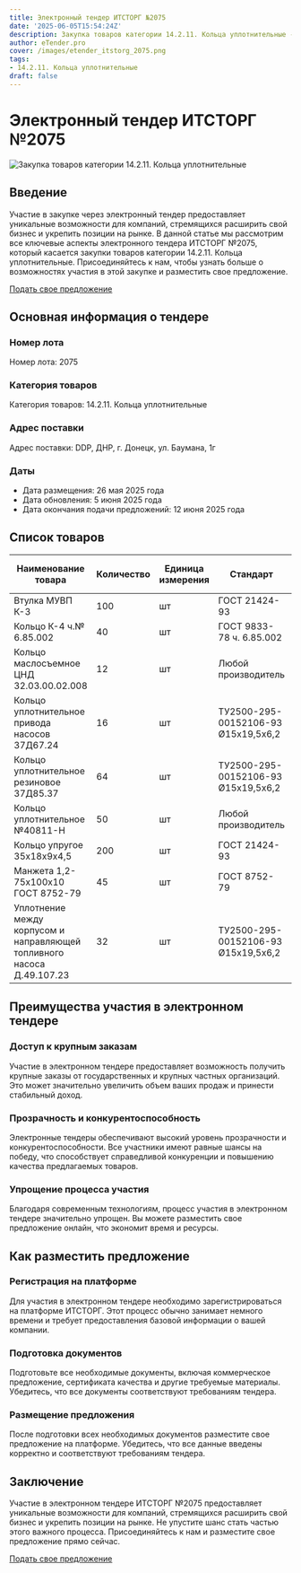 ```yaml
---
title: Электронный тендер ИТСТОРГ №2075
date: '2025-06-05T15:54:24Z'
description: Закупка товаров категории 14.2.11. Кольца уплотнительные - Тендер №2075
author: eTender.pro
cover: /images/etender_itstorg_2075.png
tags:
- 14.2.11. Кольца уплотнительные
draft: false
---
```

# Электронный тендер ИТСТОРГ №2075

![Закупка товаров категории 14.2.11. Кольца уплотнительные](/images/etender_itstorg_2075.png)

## Введение

Участие в закупке через электронный тендер предоставляет уникальные возможности для компаний, стремящихся расширить свой бизнес и укрепить позиции на рынке. В данной статье мы рассмотрим все ключевые аспекты электронного тендера ИТСТОРГ №2075, который касается закупки товаров категории 14.2.11. Кольца уплотнительные. Присоединяйтесь к нам, чтобы узнать больше о возможностях участия в этой закупке и разместить свое предложение.

[Подать свое предложение](https://itstorg.ru/tender-2075?utm_source=etender)

## Основная информация о тендере

### Номер лота
Номер лота: 2075

### Категория товаров
Категория товаров: 14.2.11. Кольца уплотнительные

### Адрес поставки
Адрес поставки: DDP, ДНР, г. Донецк, ул. Баумана, 1г

### Даты
- Дата размещения: 26 мая 2025 года
- Дата обновления: 5 июня 2025 года
- Дата окончания подачи предложений: 12 июня 2025 года

## Список товаров

| Наименование товара | Количество | Единица измерения | Стандарт | Требование к поставщику |
|----------------------|------------|--------------------|----------|--------------------------|
| Втулка МУВП К-3       | 100        | шт                 | ГОСТ 21424-93 | Да                       |
| Кольцо К-4 ч.№ 6.85.002 | 40        | шт                 | ГОСТ 9833-78 ч. 6.85.002     | Нет                      |
| Кольцо маслосъемное ЦНД 32.03.00.02.008 | 12 | шт                 | Любой производитель        | Да                       |
| Кольцо уплотнительное привода насосов 37Д67.24 | 16 | шт                 | ТУ2500-295-00152106-93 Ø15х19,5х6,2 | Нет                      |
| Кольцо уплотнительное резиновое 37Д85.37 | 64 | шт                 | ТУ2500-295-00152106-93 Ø15х19,5х6,2 | Нет                      |
| Кольцо уплотнительное №40811-Н | 50 | шт                 | Любой производитель        | Да                       |
| Кольцо упругое 35х18х9х4,5 | 200 | шт                 | ГОСТ 21424-93               | Да                       |
| Манжета 1,2-75х100х10 ГОСТ 8752-79 | 45 | шт                 | ГОСТ 8752-79               | Да                       |
| Уплотнение между корпусом и направляющей топливного насоса Д.49.107.23 | 32 | шт                 | ТУ2500-295-00152106-93 Ø15х19,5х6,2 | Нет                      |

## Преимущества участия в электронном тендере

### Доступ к крупным заказам
Участие в электронном тендере предоставляет возможность получить крупные заказы от государственных и крупных частных организаций. Это может значительно увеличить объем ваших продаж и принести стабильный доход.

### Прозрачность и конкурентоспособность
Электронные тендеры обеспечивают высокий уровень прозрачности и конкурентоспособности. Все участники имеют равные шансы на победу, что способствует справедливой конкуренции и повышению качества предлагаемых товаров.

### Упрощение процесса участия
Благодаря современным технологиям, процесс участия в электронном тендере значительно упрощен. Вы можете разместить свое предложение онлайн, что экономит время и ресурсы.

## Как разместить предложение

### Регистрация на платформе
Для участия в электронном тендере необходимо зарегистрироваться на платформе ИТСТОРГ. Этот процесс обычно занимает немного времени и требует предоставления базовой информации о вашей компании.

### Подготовка документов
Подготовьте все необходимые документы, включая коммерческое предложение, сертификата качества и другие требуемые материалы. Убедитесь, что все документы соответствуют требованиям тендера.

### Размещение предложения
После подготовки всех необходимых документов разместите свое предложение на платформе. Убедитесь, что все данные введены корректно и соответствуют требованиям тендера.

## Заключение

Участие в электронном тендере ИТСТОРГ №2075 предоставляет уникальные возможности для компаний, стремящихся расширить свой бизнес и укрепить позиции на рынке. Не упустите шанс стать частью этого важного процесса. Присоединяйтесь к нам и разместите свое предложение прямо сейчас.

[Подать свое предложение](https://itstorg.ru/tender-2075?utm_source=etender)
